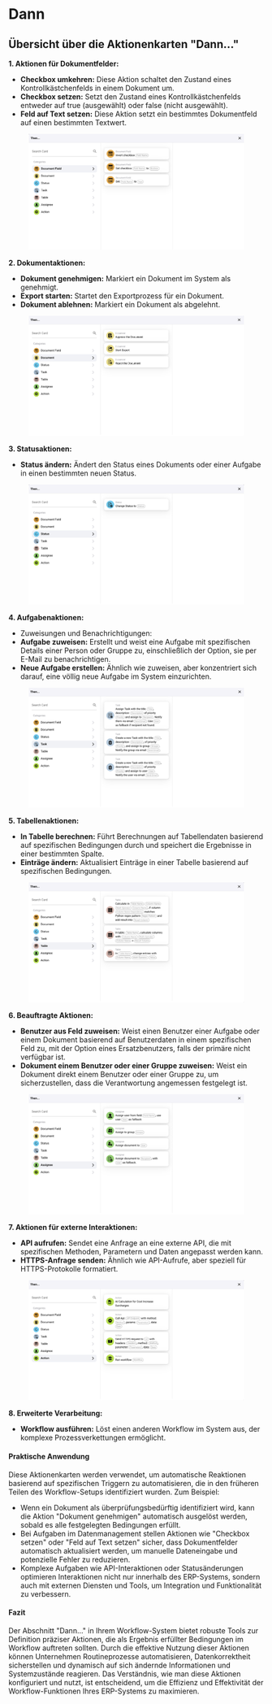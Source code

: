 # Dann

## Übersicht über die Aktionenkarten "Dann..."

**1. Aktionen für Dokumentfelder:**

* **Checkbox umkehren:** Diese Aktion schaltet den Zustand eines Kontrollkästchenfelds in einem Dokument um.
* **Checkbox setzen:** Setzt den Zustand eines Kontrollkästchenfelds entweder auf true (ausgewählt) oder false (nicht ausgewählt).
* **Feld auf Text setzen:** Diese Aktion setzt ein bestimmtes Dokumentfeld auf einen bestimmten Textwert.

<figure><img src="../../.gitbook/assets/then1.png" alt=""><figcaption></figcaption></figure>

**2. Dokumentaktionen:**

* **Dokument genehmigen:** Markiert ein Dokument im System als genehmigt.
* **Export starten:** Startet den Exportprozess für ein Dokument.
* **Dokument ablehnen:** Markiert ein Dokument als abgelehnt.

<figure><img src="../../.gitbook/assets/then2.png" alt=""><figcaption></figcaption></figure>

**3. Statusaktionen:**

* **Status ändern:** Ändert den Status eines Dokuments oder einer Aufgabe in einen bestimmten neuen Status.

<figure><img src="../../.gitbook/assets/then3.png" alt=""><figcaption></figcaption></figure>

**4. Aufgabenaktionen:**

* Zuweisungen und Benachrichtigungen:
* **Aufgabe zuweisen:** Erstellt und weist eine Aufgabe mit spezifischen Details einer Person oder Gruppe zu, einschließlich der Option, sie per E-Mail zu benachrichtigen.
* **Neue Aufgabe erstellen:** Ähnlich wie zuweisen, aber konzentriert sich darauf, eine völlig neue Aufgabe im System einzurichten.

<figure><img src="../../.gitbook/assets/then4.png" alt=""><figcaption></figcaption></figure>

**5. Tabellenaktionen:**

* **In Tabelle berechnen:** Führt Berechnungen auf Tabellendaten basierend auf spezifischen Bedingungen durch und speichert die Ergebnisse in einer bestimmten Spalte.
* **Einträge ändern:** Aktualisiert Einträge in einer Tabelle basierend auf spezifischen Bedingungen.

<figure><img src="../../.gitbook/assets/then5.png" alt=""><figcaption></figcaption></figure>

**6. Beauftragte Aktionen:**

* **Benutzer aus Feld zuweisen:** Weist einen Benutzer einer Aufgabe oder einem Dokument basierend auf Benutzerdaten in einem spezifischen Feld zu, mit der Option eines Ersatzbenutzers, falls der primäre nicht verfügbar ist.
* **Dokument einem Benutzer oder einer Gruppe zuweisen:** Weist ein Dokument direkt einem Benutzer oder einer Gruppe zu, um sicherzustellen, dass die Verantwortung angemessen festgelegt ist.

<figure><img src="../../.gitbook/assets/then6.png" alt=""><figcaption></figcaption></figure>

**7. Aktionen für externe Interaktionen:**

* **API aufrufen:** Sendet eine Anfrage an eine externe API, die mit spezifischen Methoden, Parametern und Daten angepasst werden kann.
* **HTTPS-Anfrage senden:** Ähnlich wie API-Aufrufe, aber speziell für HTTPS-Protokolle formatiert.

<figure><img src="../../.gitbook/assets/then7.png" alt=""><figcaption></figcaption></figure>

**8. Erweiterte Verarbeitung:**

* **Workflow ausführen:** Löst einen anderen Workflow im System aus, der komplexe Prozessverkettungen ermöglicht.

#### Praktische Anwendung

Diese Aktionenkarten werden verwendet, um automatische Reaktionen basierend auf spezifischen Triggern zu automatisieren, die in den früheren Teilen des Workflow-Setups identifiziert wurden. Zum Beispiel:

* Wenn ein Dokument als überprüfungsbedürftig identifiziert wird, kann die Aktion "Dokument genehmigen" automatisch ausgelöst werden, sobald es alle festgelegten Bedingungen erfüllt.
* Bei Aufgaben im Datenmanagement stellen Aktionen wie "Checkbox setzen" oder "Feld auf Text setzen" sicher, dass Dokumentfelder automatisch aktualisiert werden, um manuelle Dateneingabe und potenzielle Fehler zu reduzieren.
* Komplexe Aufgaben wie API-Interaktionen oder Statusänderungen optimieren Interaktionen nicht nur innerhalb des ERP-Systems, sondern auch mit externen Diensten und Tools, um Integration und Funktionalität zu verbessern.

#### Fazit

Der Abschnitt "Dann..." in Ihrem Workflow-System bietet robuste Tools zur Definition präziser Aktionen, die als Ergebnis erfüllter Bedingungen im Workflow auftreten sollten. Durch die effektive Nutzung dieser Aktionen können Unternehmen Routineprozesse automatisieren, Datenkorrektheit sicherstellen und dynamisch auf sich ändernde Informationen und Systemzustände reagieren. Das Verständnis, wie man diese Aktionen konfiguriert und nutzt, ist entscheidend, um die Effizienz und Effektivität der Workflow-Funktionen Ihres ERP-Systems zu maximieren.
